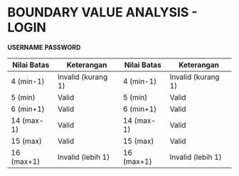 # BOUNDARY VALUE ANALYSIS - LOGIN

**USERNAME**                        **PASSWORD**

| Nilai Batas | Keterangan         | Nilai Batas | Keterangan         |
| ----------- | ------------------ | ----------- | ------------------ |
| 4 (min-1)   | Invalid (kurang 1) | 4 (min-1)   | Invalid (kurang 1) |
| 5 (min)     | Valid              | 5 (min)     | Valid              |
| 6 (min+1)   | Valid              | 6 (min+1)   | Valid              |
| 14 (max-1)  | Valid              | 14 (max-1)  | Valid              |
| 15 (max)    | Valid              | 15 (max)    | Valid              |
| 16 (max+1)  | Invalid (lebih 1)  | 16 (max+1)  | Invalid (lebih 1)  |



